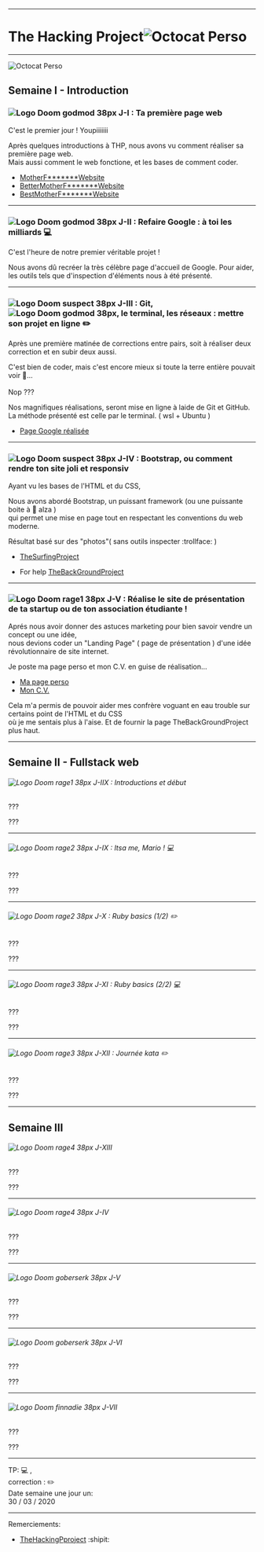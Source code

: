 -----------------------
# The Hacking Project![Octocat Perso](https://raw.githubusercontent.com/jplemonias/thp/master/bootstrap/public/img/thp32.png) #
-----------------------

![Octocat Perso](https://raw.githubusercontent.com/jplemonias/thp/master/img/octocatperso.png)

## Semaine I - Introduction

### ![Logo Doom godmod 38px](https://raw.githubusercontent.com/jplemonias/thp/master/img/godmode38.png) J-I : Ta première page web

C'est le premier jour ! Youpiiiiiii

Après quelques introductions à THP, nous avons vu comment réaliser sa première page web.<br>
Mais aussi comment le web fonctione, et les bases de comment coder.

* [MotherF*******Website](https://jplemonias.github.io/thp/tmfp/)
* [BetterMotherF*******Website](https://jplemonias.github.io/thp/tmfp/better.html)
* [BestMotherF*******Website](https://jplemonias.github.io/thp/tmfp/best.html)
-----------------------

 ### ![Logo Doom godmod 38px](https://raw.githubusercontent.com/jplemonias/thp/master/img/godmode38.png) J-II : Refaire Google : à toi les milliards :computer: 

C'est l'heure de notre premier véritable projet ! 


Nous avons dû recréer la très célèbre page d'accueil de Google. Pour aider,<br>
les outils tels que d'inspection d'éléments nous à été présenté.


-----------------------

### ![Logo Doom suspect 38px](https://raw.githubusercontent.com/jplemonias/thp/master/img/suspect38.png) J-III : Git, ![Logo Doom godmod 38px](https://raw.githubusercontent.com/jplemonias/thp/master/img/octocat38.png), le terminal, les réseaux : mettre son projet en ligne :pencil2:


Après une première matinée de corrections entre pairs, soit à réaliser deux correction et en subir deux aussi.


C'est bien de coder, mais c'est encore mieux si toute la terre entière pouvait voir :eyes:...<br><br>Nop ???

Nos magnifiques réalisations, seront mise en ligne à laide de  Git et GitHub.<br>
La méthode présenté est celle par le terminal. ( wsl + Ubuntu )


* [Page Google réalisée](https://jplemonias.github.io/thp/google/)
-----------------------

### ![Logo Doom suspect 38px](https://raw.githubusercontent.com/jplemonias/thp/master/img/suspect38.png) J-IV : Bootstrap, ou comment rendre ton site joli et responsiv

Ayant vu les bases de l'HTML et du CSS,


Nous avons abordé Bootstrap, un puissant framework (ou une puissante boite à :cookie: alza )<br>
qui permet une mise en page tout en respectant les conventions du web moderne.


Résultat basé sur des "photos"( sans outils inspecter :trollface: )

* [TheSurfingProject](https://jplemonias.github.io/thp/bootstrap/)

* For help [TheBackGroundProject](https://jplemonias.github.io/thp/bootstrap/help.html)
-----------------------

### ![Logo Doom rage1 38px](https://raw.githubusercontent.com/jplemonias/thp/master/img/rage138.png) J-V : Réalise le site de présentation de ta startup ou de ton association étudiante !

Aprés nous avoir donner des astuces marketing pour bien savoir vendre un concept ou une idée,<br>
nous devions coder un "Landing Page" ( page de présentation ) d'une idée révolutionnaire de site internet.


Je poste ma page perso et mon C.V. en guise de réalisation...


* [Ma page perso](https://jplemonias.github.io/thp/J5/index.html)
* [Mon C.V.](https://jplemonias.github.io/thp/J5/cv.html)


Cela m'a permis de pouvoir aider mes confrère voguant en eau trouble sur certains point de l'HTML et du CSS<br>
où je me sentais plus à l'aise. Et de fournir la page TheBackGroundProject plus haut.

----------------------


## Semaine II - Fullstack web

###### ![Logo Doom rage1 38px](https://raw.githubusercontent.com/jplemonias/thp/master/img/rage138.png) J-IIX : Introductions et début

???


???

-----------------------

###### ![Logo Doom rage2 38px](https://raw.githubusercontent.com/jplemonias/thp/master/img/rage238.png) J-IX : Itsa me, Mario ! :computer:

???


???

-----------------------

###### ![Logo Doom rage2 38px](https://raw.githubusercontent.com/jplemonias/thp/master/img/rage238.png) J-X : Ruby basics (1/2) :pencil2:

???


???

-----------------------

###### ![Logo Doom rage3 38px](https://raw.githubusercontent.com/jplemonias/thp/master/img/rage338.png) J-XI : Ruby basics (2/2) :computer:

???


???

-----------------------

###### ![Logo Doom rage3 38px](https://raw.githubusercontent.com/jplemonias/thp/master/img/rage338.png) J-XII : Journée kata :pencil2:

???


???

----------------------

## Semaine III
###### ![Logo Doom rage4 38px](https://raw.githubusercontent.com/jplemonias/thp/master/img/rage438.png) J-XIII

???


???

-----------------------

###### ![Logo Doom rage4 38px](https://raw.githubusercontent.com/jplemonias/thp/master/img/rage438.png) J-IV

???


???

-----------------------

###### ![Logo Doom goberserk 38px](https://raw.githubusercontent.com/jplemonias/thp/master/img/goberserk38.png) J-V

???


???

-----------------------

###### ![Logo Doom goberserk 38px](https://raw.githubusercontent.com/jplemonias/thp/master/img/goberserk38.png) J-VI

???


???

-----------------------

###### ![Logo Doom finnadie 38px](https://raw.githubusercontent.com/jplemonias/thp/master/img/finnadie38.png) J-VII

???


???

----------------------
TP: :computer: ,<br>correction : :pencil2:<br>
Date semaine une jour un:<br>
30 / 03 / 2020

-----------------------

Remerciements:

* [TheHackingPproject](https://www.thehackingproject.org/) :shipit:

